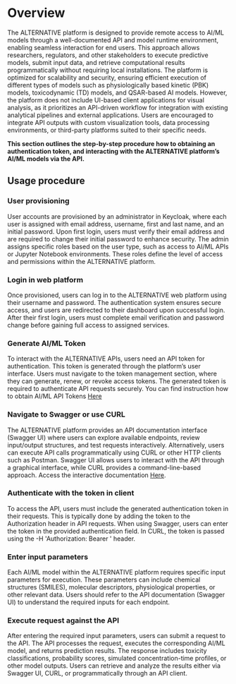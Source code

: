 # Overview

The ALTERNATIVE platform is designed to provide remote access to AI/ML models through a well-documented API and model runtime environment, enabling seamless interaction for end users. This approach allows researchers, regulators, and other stakeholders to execute predictive models, submit input data, and retrieve computational results programmatically without requiring local installations. The platform is optimized for scalability and security, ensuring efficient execution of different types of models such as physiologically based kinetic (PBK) models, toxicodynamic (TD) models, and QSAR-based AI models. However, the platform does not include UI-based client applications for visual analysis, as it prioritizes an API-driven workflow for integration with existing analytical pipelines and external applications. Users are encouraged to integrate API outputs with custom visualization tools, data processing environments, or third-party platforms suited to their specific needs.

**This section outlines the step-by-step procedure how to obtaining an authentication token, and interacting with the ALTERNATIVE platform’s AI/ML models via the API.**

## Usage procedure

### User provisioning

User accounts are provisioned by an administrator in Keycloak, where each user is assigned with email address, username, first and last name, and an initial password. Upon first login, users must verify their email address and are required to change their initial password to enhance security. The admin assigns specific roles based on the user type, such as access to AI/ML APIs or Jupyter Notebook environments. These roles define the level of access and permissions within the ALTERNATIVE platform.

### Login in web platform

Once provisioned, users can log in to the ALTERNATIVE web platform using their username and password. The authentication system ensures secure access, and users are redirected to their dashboard upon successful login. After their first login, users must complete email verification and password change before gaining full access to assigned services.

### Generate AI/ML Token

To interact with the ALTERNATIVE APIs, users need an API token for authentication. This token is generated through the platform’s user interface. Users must navigate to the token management section, where they can generate, renew, or revoke access tokens. The generated token is required to authenticate API requests securely. You can find instruction how to obtain AI/ML API Tokens [Here](../../maintainer-guide/system-services/ai-ml-api/api-usage/authentication/)

### Navigate to Swagger or use CURL

The ALTERNATIVE platform provides an API documentation interface (Swagger UI) where users can explore available endpoints, review input/output structures, and test requests interactively. Alternatively, users can execute API calls programmatically using CURL or other HTTP clients such as Postman. Swagger UI allows users to interact with the API through a graphical interface, while CURL provides a command-line-based approach. Access the interactive documentation [Here](https://ai-ml-api.platform.alternative-project.eu/swagger).

### Authenticate with the token in client

To access the API, users must include the generated authentication token in their requests. This is typically done by adding the token to the Authorization header in API requests. When using Swagger, users can enter the token in the provided authentication field. In CURL, the token is passed using the -H 'Authorization: Bearer <TOKEN>' header.

### Enter input parameters

Each AI/ML model within the ALTERNATIVE platform requires specific input parameters for execution. These parameters can include chemical structures (SMILES), molecular descriptors, physiological properties, or other relevant data. Users should refer to the API documentation (Swagger UI) to understand the required inputs for each endpoint.

### Execute request against the API

After entering the required input parameters, users can submit a request to the API. The API processes the request, executes the corresponding AI/ML model, and returns prediction results. The response includes toxicity classifications, probability scores, simulated concentration-time profiles, or other model outputs. Users can retrieve and analyze the results either via Swagger UI, CURL, or programmatically through an API client.